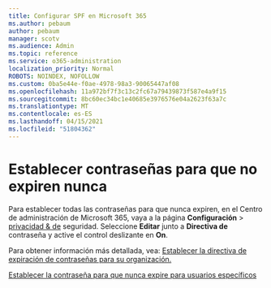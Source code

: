 ```yaml
---
title: Configurar SPF en Microsoft 365
ms.author: pebaum
author: pebaum
manager: scotv
ms.audience: Admin
ms.topic: reference
ms.service: o365-administration
localization_priority: Normal
ROBOTS: NOINDEX, NOFOLLOW
ms.custom: 0ba5e44e-f0ae-4978-98a3-90065447af08
ms.openlocfilehash: 11a972bf7f3c13c2fc67a79439873f587e4a9f15
ms.sourcegitcommit: 8bc60ec34bc1e40685e3976576e04a2623f63a7c
ms.translationtype: MT
ms.contentlocale: es-ES
ms.lasthandoff: 04/15/2021
ms.locfileid: "51804362"
---
```

# <a name="set-passwords-to-never-expire"></a>Establecer contraseñas para que no expiren nunca 

Para establecer todas las contraseñas para que nunca expiren, en el Centro de administración de Microsoft 365, vaya a la página **Configuración**  >  [privacidad &amp; de](https://portal.office.com/adminportal/home#/settings/security) seguridad. Seleccione **Editar** junto a **Directiva de** contraseña y active el control deslizante en **On**.
  
Para obtener información más detallada, vea: [Establecer la directiva de expiración de contraseñas para su organización.](https://docs.microsoft.com/microsoft-365/admin/manage/set-password-expiration-policy)
  
[Establecer la contraseña para que nunca expire para usuarios específicos](https://docs.microsoft.com/microsoft-365/admin/add-users/set-password-to-never-expire)
  

